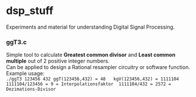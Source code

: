 # dsp_stuff

Experiments and material for understanding Digital Signal Processing.

### ggT3.c
Simple tool to calculate **Greatest common divisor** and **Least common multiple** out of 2 positive integer numbers.<br/>
Can be applied to design a Rational resampler circuitry or software function.<br/>
Example usage:<br/>
`./ggT3 123456 432
    ggT(123456,432) = 48  
    kgV(123456,432) = 1111104  
    1111104/123456 = 9 = Interpolationsfaktor 
    1111104/432 = 2572 = Dezimations-Divisor`
